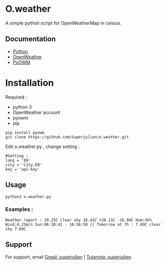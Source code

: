 # O.weather

A simple python script for OpenWeatherMap in celsius.

## Documentation

- [Python](https://www.python.org/doc/)
- [OpenWeather](https://openweathermap.org/)
- [PyOWM](https://pyowm.readthedocs.io/en/latest/)

# Installation
Required : 
- python 3
- OpenWeather account
- pyowm
- pip

```
pip install pyowm
git clone https://github.com/Superjulien/o.weather.git
```
Edit o.weather.py , change setting :
```
#Setting :
lang = 'EN'
city = 'City,EN'
key = 'api-key'
```
## Usage
```
python3 o.weather.py
```
### Examples :
```
Weather report : 19.25C clear sky 18.41C +20.13C -16.84C Hum:45% Wind:4.23m/s Sun:06:20:41 - 16:56:59 || Tomorrow at 7h : 7.69C clear sky 7.69C
```

## Support

For support, email [Gmail: superjulien](mailto:contact.superjulien@gmail.com) | [Tutanota: superjulien](mailto:contacts.superjulien@tutanota.com).
